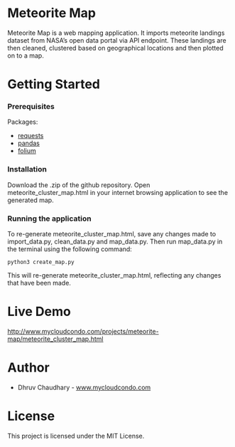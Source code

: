 # Meteorite Map

Meteorite Map is a web mapping application. It imports meteorite landings dataset from NASA’s open data portal via API endpoint. These landings are then cleaned, clustered based on geographical locations and then plotted on to a map.

# Getting Started

### Prerequisites

Packages:
* [requests](https://pypi.org/project/requests/)
* [pandas](https://pypi.org/project/pandas/) 
* [folium](https://pypi.org/project/folium/)  

### Installation

Download the .zip of the github repository. Open meteorite_cluster_map.html in your internet browsing application to see the generated map. 

### Running the application

To re-generate meteorite_cluster_map.html, save any changes made to import_data.py, clean_data.py and map_data.py. Then run map_data.py in the terminal using the following command:

```
python3 create_map.py
```
This will re-generate meteorite_cluster_map.html, reflecting any changes that have been made.

# Live Demo
http://www.mycloudcondo.com/projects/meteorite-map/meteorite_cluster_map.html

# Author
* Dhruv Chaudhary - www.mycloudcondo.com

# License
This project is licensed under the MIT License.
